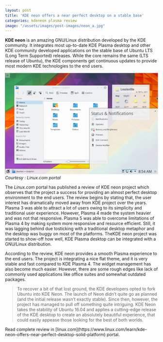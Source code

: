 ```yaml
---
layout: post
title: 'KDE neon offers a near perfect desktop on a stable base'
categories: kdeneon plasma review
image: "/assets/images/post-images/neon_a.jpg"
---
```

**KDE neon** is an amazing GNU/Linux distribution developed by the KDE community. It integrates most up-to-date
KDE Plasma desktop and other KDE community developed applications on the stable base of Ubuntu LTS (Long Term
Supported) releases. While the core remains the same (LTS release of Ubuntu), the KDE components get
continuous updates to provide most modern KDE technologies to the end users.

![A Preview of KDE neon Desktop](/assets/images/post-images/neon_a.jpg)
*Courtesy : Linux.com portal*

The *Linux.com* portal has published a review of KDE neon project which observes that the project a success for providing an almost perfect desktop environment to the end users. The review begins by stating that, the user interest has dramatically moved away from KDE project over the years. Plasma 3 was able to attract a lot of users owing to its simplicity and traditional user experience. However, Plasma 4 made the system heavier and was not that responsive. Plasma 5 was able to overcome limitations of Plasma 4 by making system more responsive and resource efficient. Still, it was lagging behind due tosticking with a traditional desktop metaphor and the desktop was buggy on most of the platforms. TheKDE neon project was started to show-off how well, KDE Plasma desktop can be integrated with a GNU/Linux distribution.

According to the review, KDE neon provides a smooth Plasma experience to the end users. The project is
integrating a nice flat theme, and it is very stable and fast compared to KDE Plasma 4. The widget management
has also become much easier. However, there are some rough edges like lack of commonly used applications
like office suites and somewhat outdated packages.

<blockquote>
To recover a bit of that lost ground, the KDE developers opted to fork Ubuntu into KDE Neon. The launch of Neon didn’t quite go as planned (and the initial release wasn’t exactly stable). Since then, however, the project has managed to pull off something quite intriguing. KDE Neon takes the stability of Ubuntu 16.04 and applies a cutting-edge release of the KDE desktop to create an absolutely beautiful experience, that could easily appease those looking for the best of both worlds.
</blockquote>
Read complete review in [linux.com](https://www.linux.com/learn/kde-neon-offers-near-perfect-desktop-solid-platform) portal.